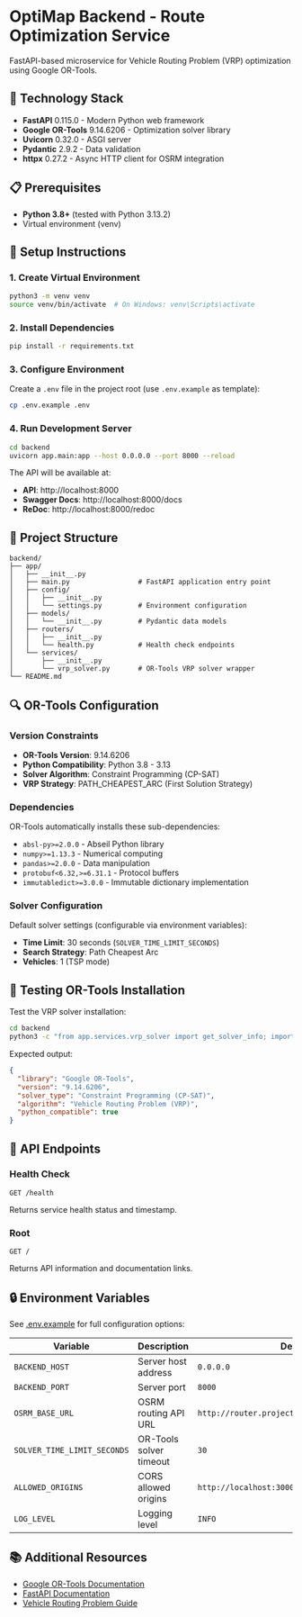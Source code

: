 # OptiMap Backend - Route Optimization Service

FastAPI-based microservice for Vehicle Routing Problem (VRP) optimization using Google OR-Tools.

## 🔧 Technology Stack

- **FastAPI** 0.115.0 - Modern Python web framework
- **Google OR-Tools** 9.14.6206 - Optimization solver library
- **Uvicorn** 0.32.0 - ASGI server
- **Pydantic** 2.9.2 - Data validation
- **httpx** 0.27.2 - Async HTTP client for OSRM integration

## 📋 Prerequisites

- **Python 3.8+** (tested with Python 3.13.2)
- Virtual environment (venv)

## 🚀 Setup Instructions

### 1. Create Virtual Environment

```bash
python3 -m venv venv
source venv/bin/activate  # On Windows: venv\Scripts\activate
```

### 2. Install Dependencies

```bash
pip install -r requirements.txt
```

### 3. Configure Environment

Create a `.env` file in the project root (use `.env.example` as template):

```bash
cp .env.example .env
```

### 4. Run Development Server

```bash
cd backend
uvicorn app.main:app --host 0.0.0.0 --port 8000 --reload
```

The API will be available at:
- **API**: http://localhost:8000
- **Swagger Docs**: http://localhost:8000/docs
- **ReDoc**: http://localhost:8000/redoc

## 📁 Project Structure

```
backend/
├── app/
│   ├── __init__.py
│   ├── main.py                 # FastAPI application entry point
│   ├── config/
│   │   ├── __init__.py
│   │   └── settings.py         # Environment configuration
│   ├── models/
│   │   └── __init__.py         # Pydantic data models
│   ├── routers/
│   │   ├── __init__.py
│   │   └── health.py           # Health check endpoints
│   └── services/
│       ├── __init__.py
│       └── vrp_solver.py       # OR-Tools VRP solver wrapper
└── README.md
```

## 🔍 OR-Tools Configuration

### Version Constraints

- **OR-Tools Version**: 9.14.6206
- **Python Compatibility**: Python 3.8 - 3.13
- **Solver Algorithm**: Constraint Programming (CP-SAT)
- **VRP Strategy**: PATH_CHEAPEST_ARC (First Solution Strategy)

### Dependencies

OR-Tools automatically installs these sub-dependencies:
- `absl-py>=2.0.0` - Abseil Python library
- `numpy>=1.13.3` - Numerical computing
- `pandas>=2.0.0` - Data manipulation
- `protobuf<6.32,>=6.31.1` - Protocol buffers
- `immutabledict>=3.0.0` - Immutable dictionary implementation

### Solver Configuration

Default solver settings (configurable via environment variables):

- **Time Limit**: 30 seconds (`SOLVER_TIME_LIMIT_SECONDS`)
- **Search Strategy**: Path Cheapest Arc
- **Vehicles**: 1 (TSP mode)

## 🧪 Testing OR-Tools Installation

Test the VRP solver installation:

```bash
cd backend
python3 -c "from app.services.vrp_solver import get_solver_info; import json; print(json.dumps(get_solver_info(), indent=2))"
```

Expected output:
```json
{
  "library": "Google OR-Tools",
  "version": "9.14.6206",
  "solver_type": "Constraint Programming (CP-SAT)",
  "algorithm": "Vehicle Routing Problem (VRP)",
  "python_compatible": true
}
```

## 📡 API Endpoints

### Health Check
```
GET /health
```

Returns service health status and timestamp.

### Root
```
GET /
```

Returns API information and documentation links.

## 🔒 Environment Variables

See [.env.example](../.env.example) for full configuration options:

| Variable | Description | Default |
|----------|-------------|---------|
| `BACKEND_HOST` | Server host address | `0.0.0.0` |
| `BACKEND_PORT` | Server port | `8000` |
| `OSRM_BASE_URL` | OSRM routing API URL | `http://router.project-osrm.org` |
| `SOLVER_TIME_LIMIT_SECONDS` | OR-Tools solver timeout | `30` |
| `ALLOWED_ORIGINS` | CORS allowed origins | `http://localhost:3000,http://localhost:5173` |
| `LOG_LEVEL` | Logging level | `INFO` |

## 📚 Additional Resources

- [Google OR-Tools Documentation](https://developers.google.com/optimization)
- [FastAPI Documentation](https://fastapi.tiangolo.com)
- [Vehicle Routing Problem Guide](https://developers.google.com/optimization/routing)
